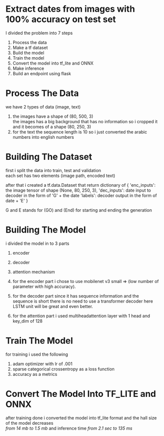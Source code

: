 # Extract dates from images with 100% accuracy on test set

I divided the problem into 7 steps

1. Process the data
2. Make a tf dataset
3. Build the model
4. Train the model
5. Convert the model into tf_lite and ONNX
6. Make inference
7. Build an endpoint using flask

# Process The Data

we have 2 types of data (image, text)
1. the images have a shape of (80, 500, 3)  
    the images has a big background that has no information so i cropped it and it becomes of a shape (80, 250, 3)
2. for the text the sequence length is 10 so i just converted the arabic numbers into english numbers

# Building The Dataset

first i split the data into train, test and validation  
each set has two elements (image path, encoded text)  

after that i created a tf.data.Dataset that return dictionary of 
{
    'enc_inputs': the image tensor of shape (None, 80, 250, 3),
    'dec_inputs': date input to decoder in the form of 'G' + the date
    'labels': decoder output in the form of date + 'E'
}

G and E stands for (GO) and (End) for starting and ending the generation

# Building The Model

i divided the model in to 3 parts
1. encoder
2. decoder
3. attention mechanism

1. for the  encoder part i chose to use mobilenet v3 small => (low number of parameter with high accuracy).
2. for the decoder part since it has sequence information and the sequence is short there is no need to use a transformer decoder here LSTM unit will be great and even better.
3. for the attention part i used multiheadattention layer with 1 head and key_dim of 128

# Train The Model

for training i used the following
1. adam optimizer with lr of .001
2. sparse categorical crossentropy as a loss function
3. accuracy as a metrics

# Convert The Model Into TF_LITE and ONNX

after training done i converted the model into tf_lite format and the hall size of the model decreases   
<em>from 14 mb to 1.5 mb</em> and inference time <em>from 2.1 sec to 135 ms</em>




